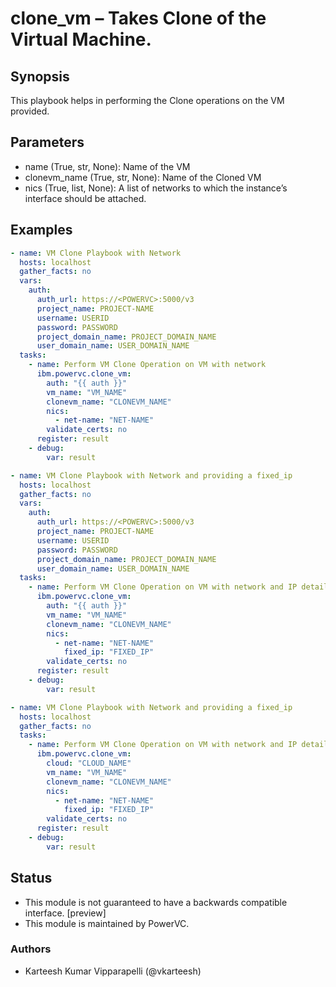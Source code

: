 # clone_vm – Takes Clone of the Virtual Machine.

## Synopsis
This playbook helps in performing the Clone operations on the VM provided.

## Parameters
- name (True, str, None): Name of the VM
- clonevm_name (True, str, None): Name of the Cloned VM
- nics (True, list, None): A list of networks to which the instance’s interface should be attached.

## Examples
```yaml
- name: VM Clone Playbook with Network
  hosts: localhost
  gather_facts: no
  vars:
    auth:
      auth_url: https://<POWERVC>:5000/v3
      project_name: PROJECT-NAME
      username: USERID
      password: PASSWORD
      project_domain_name: PROJECT_DOMAIN_NAME
      user_domain_name: USER_DOMAIN_NAME
  tasks:
    - name: Perform VM Clone Operation on VM with network
      ibm.powervc.clone_vm:
        auth: "{{ auth }}"
        vm_name: "VM_NAME"
        clonevm_name: "CLONEVM_NAME"
        nics:
          - net-name: "NET-NAME"
        validate_certs: no
      register: result
    - debug:
        var: result
```

```yaml
- name: VM Clone Playbook with Network and providing a fixed_ip
  hosts: localhost
  gather_facts: no
  vars:
    auth:
      auth_url: https://<POWERVC>:5000/v3
      project_name: PROJECT-NAME
      username: USERID
      password: PASSWORD
      project_domain_name: PROJECT_DOMAIN_NAME
      user_domain_name: USER_DOMAIN_NAME
  tasks:
    - name: Perform VM Clone Operation on VM with network and IP details
      ibm.powervc.clone_vm:
        auth: "{{ auth }}"
        vm_name: "VM_NAME"
        clonevm_name: "CLONEVM_NAME"
        nics:
          - net-name: "NET-NAME"
            fixed_ip: "FIXED_IP"
        validate_certs: no
      register: result
    - debug:
        var: result
```

```yaml
- name: VM Clone Playbook with Network and providing a fixed_ip
  hosts: localhost
  gather_facts: no
  tasks:
    - name: Perform VM Clone Operation on VM with network and IP details
      ibm.powervc.clone_vm:
        cloud: "CLOUD_NAME"
        vm_name: "VM_NAME"
        clonevm_name: "CLONEVM_NAME"
        nics:
          - net-name: "NET-NAME"
            fixed_ip: "FIXED_IP"
        validate_certs: no
      register: result
    - debug:
        var: result
```

## Status
- This module is not guaranteed to have a backwards compatible interface. [preview]
- This module is maintained by PowerVC.

### Authors
- Karteesh Kumar Vipparapelli (@vkarteesh)